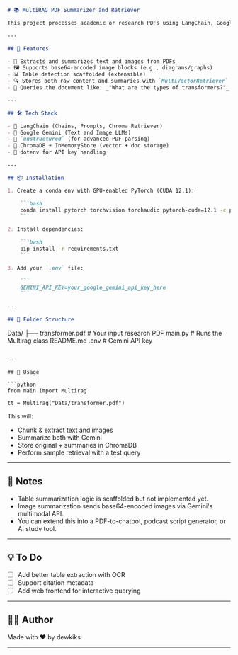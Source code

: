 ```markdown
# 📚 MultiRAG PDF Summarizer and Retriever

This project processes academic or research PDFs using LangChain, Google Gemini, and ChromaDB. It performs intelligent chunking, summarizes both **text and images**, and stores them for **retrieval-based querying**. Useful for building AI-powered study tools, semantic search systems, or revision companions.

---

## 🚀 Features

- 🧠 Extracts and summarizes text and images from PDFs  
- 🖼️ Supports base64-encoded image blocks (e.g., diagrams/graphs)  
- 📊 Table detection scaffolded (extensible)  
- 🔍 Stores both raw content and summaries with `MultiVectorRetriever`  
- 🧾 Queries the document like: _"What are the types of transformers?"_

---

## 🛠️ Tech Stack

- 🦜 LangChain (Chains, Prompts, Chroma Retriever)  
- 🧠 Google Gemini (Text and Image LLMs)  
- 📄 `unstructured` (for advanced PDF parsing)  
- 💾 ChromaDB + InMemoryStore (vector + doc storage)  
- 🔐 dotenv for API key handling

---

## 📦 Installation

1. Create a conda env with GPU-enabled PyTorch (CUDA 12.1):

    ```bash
    conda install pytorch torchvision torchaudio pytorch-cuda=12.1 -c pytorch -c nvidia
    ```

2. Install dependencies:

    ```bash
    pip install -r requirements.txt
    ```

3. Add your `.env` file:

    ```
    GEMINI_API_KEY=your_google_gemini_api_key_here
    ```

---

## 📂 Folder Structure

```
Data/
├── transformer.pdf       # Your input research PDF
main.py                   # Runs the Multirag class
README.md
.env                      # Gemini API key
```

---

## 🧪 Usage

```python
from main import Multirag

tt = Multirag("Data/transformer.pdf")
```

This will:
- Chunk & extract text and images  
- Summarize both with Gemini  
- Store original + summaries in ChromaDB  
- Perform sample retrieval with a test query

---

## 📝 Notes

- Table summarization logic is scaffolded but not implemented yet.  
- Image summarization sends base64-encoded images via Gemini's multimodal API.  
- You can extend this into a PDF-to-chatbot, podcast script generator, or AI study tool.

---

## 💡 To Do

- [ ] Add better table extraction with OCR  
- [ ] Support citation metadata  
- [ ] Add web frontend for interactive querying

---

## 🧑‍💻 Author

Made with ❤️ by dewkiks

---


